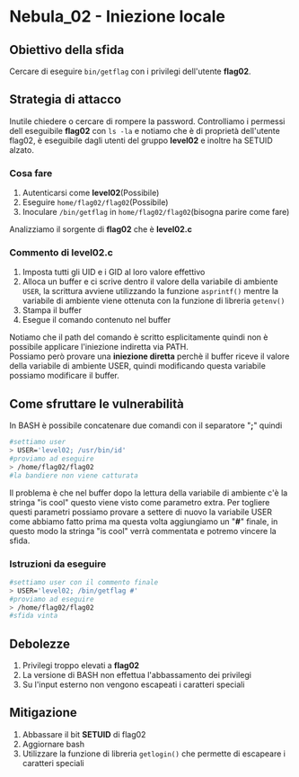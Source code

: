 # Nebula_02 - Iniezione locale

## Obiettivo della sfida
Cercare di eseguire `bin/getflag` con i privilegi dell'utente **flag02**.

## Strategia di attacco
Inutile chiedere o cercare di rompere la password. Controlliamo i permessi dell eseguibile **flag02** con `ls -la` e notiamo che è di proprietà dell'utente flag02, è eseguibile dagli utenti del gruppo **level02** e inoltre ha SETUID alzato.  
### Cosa fare
1. Autenticarsi come **level02**(Possibile)
2. Eseguire `home/flag02/flag02`(Possibile)
3. Inoculare `/bin/getflag` in `home/flag02/flag02`(bisogna parire come fare)

Analizziamo il sorgente di **flag02** che è **level02.c**
### Commento di level02.c
1. Imposta tutti gli UID e i GID al loro valore effettivo
2. Alloca un buffer e ci scrive dentro il valore della variabile di ambiente `USER`, la scrittura avviene utilizzando la funzione `asprintf()` mentre la variabile di ambiente viene ottenuta con la funzione di libreria `getenv()`
3. Stampa il buffer
4. Esegue il comando contenuto nel buffer

Notiamo che il path del comando è scritto esplicitamente quindi non è possibile applicare l'iniezione indiretta via PATH.  
Possiamo però provare una **iniezione diretta** perchè il buffer riceve il valore della variabile di ambiente USER, quindi modificando questa variabile possiamo modificare il buffer.

## Come sfruttare le vulnerabilità
In BASH è possibile concatenare due comandi con il separatore "**;**" quindi
```bash
#settiamo user
> USER='level02; /usr/bin/id'
#proviamo ad eseguire
> /home/flag02/flag02
#la bandiere non viene catturata
```
Il problema è che nel buffer dopo la lettura della variabile di ambiente c'è la stringa "is cool" questo viene visto come parametro extra. Per togliere questi parametri possiamo provare a settere di nuovo la variabile USER come abbiamo fatto prima ma questa volta aggiungiamo un "**#**" finale, in questo modo la stringa "is cool" verrà commentata e potremo vincere la sfida.
### Istruzioni da eseguire 
```bash
#settiamo user con il commento finale
> USER='level02; /bin/getflag #'
#proviamo ad eseguire
> /home/flag02/flag02
#sfida vinta
```
## Debolezze
1. Privilegi troppo elevati a **flag02**
2. La versione di BASH non effettua l'abbassamento dei privilegi
3. Su l'input esterno non vengono escapeati i caratteri speciali

## Mitigazione
1. Abbassare il bit **SETUID** di flag02
2. Aggiornare bash
3. Utilizzare la funzione di libreria `getlogin()` che permette di escapeare i caratteri speciali
